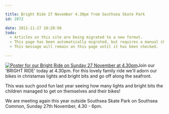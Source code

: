```yaml
---

title: Bright Ride 27 November 4.30pm from Southsea Skate Park
id: 2872

date: 2011-11-27 10:20:50
todo:
  - Articles on this site are being migrated to a new format.
  - This page has been automatically migrated, but requires a manual check-&-tune to ensure the format and links all work as expected.
  - This message will remain on this page until it has been checked.

---
```


[![Poster for our Bright Ride on Sunday 27 November at 4.30pm](http://www.pompeybug.co.uk/wp-content/uploads/2011/11/bright-ride-poster-pdf-552x800.jpg "Bright Ride poster")](/assets/bright-ride-poster-pdf.jpg)Join our 'BRIGHT RIDE' today at 4.30pm. For this lovely family ride we'll adorn our bikes in christamas lights and bright bits and go off along the seafront.

This was such good fun last year seeing how many lights and bright bits the children managed to get on themselves and their bikes!

We are meeting again this year outside Southsea Skate Park on Southsea Common, Sunday 27th November, 4.30 - 6pm.